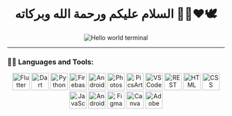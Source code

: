 

<h1 align="center">السلام عليكم ورحمة الله وبركاته 👋🏻❤️🕊️</h1>

<!-- Hello World terminal-style GIF -->
<p align="center">
  <img src="https://raw.githubusercontent.com/abhisheknaiidu/abhisheknaiidu/master/code.gif" alt="Hello world terminal" />
</p>

---

### 🧑‍💻 Languages and Tools:

<p align="center">
  <!-- Flutter -->
  <img src="https://cdn.jsdelivr.net/gh/devicons/devicon/icons/flutter/flutter-original.svg" width="40" height="40" alt="Flutter" />
  <!-- Dart -->
  <img src="https://cdn.jsdelivr.net/gh/devicons/devicon/icons/dart/dart-original.svg" width="40" height="40" alt="Dart" />
  <!-- Python -->
  <img src="https://cdn.jsdelivr.net/gh/devicons/devicon/icons/python/python-original.svg" width="40" height="40" alt="Python" />
  <!-- Firebase -->
  <img src="https://cdn.jsdelivr.net/gh/devicons/devicon/icons/firebase/firebase-plain.svg" width="40" height="40" alt="Firebase" />
  <!-- Android -->
  <img src="https://cdn.jsdelivr.net/gh/devicons/devicon/icons/android/android-original.svg" width="40" height="40" alt="Android" />
  <!-- Photoshop -->
  <img src="https://cdn.jsdelivr.net/gh/devicons/devicon/icons/photoshop/photoshop-plain.svg" width="40" height="40" alt="Photoshop" />
  <!-- PicsArt -->
  <img src="https://github.com/islom-nurmukhammadov/assets/blob/main/picsart.png?raw=true" width="40" height="40" alt="PicsArt" />
  <!-- VS Code -->
  <img src="https://cdn.jsdelivr.net/gh/devicons/devicon/icons/vscode/vscode-original.svg" width="40" height="40" alt="VS Code" />
  <!-- REST API -->
  <img src="https://img.icons8.com/external-flatart-icons-outline-flatarticons/64/external-api-digital-marketing-flatart-icons-outline-flatarticons.png" width="40" height="40" alt="REST API" />
  <!-- HTML -->
  <img src="https://cdn.jsdelivr.net/gh/devicons/devicon/icons/html5/html5-original.svg" width="40" height="40" alt="HTML" />
  <!-- CSS -->
  <img src="https://cdn.jsdelivr.net/gh/devicons/devicon/icons/css3/css3-original.svg" width="40" height="40" alt="CSS" />
  <!-- JavaScript -->
  <img src="https://cdn.jsdelivr.net/gh/devicons/devicon/icons/javascript/javascript-original.svg" width="40" height="40" alt="JavaScript" />
  <!-- Android Studio -->
  <img src="https://github.com/islom-nurmukhammadov/assets/blob/main/android-studio.png?raw=true" width="40" height="40" alt="Android Studio" />
  <!-- Figma -->
  <img src="https://cdn.jsdelivr.net/gh/devicons/devicon/icons/figma/figma-original.svg" width="40" height="40" alt="Figma" />
  <!-- Canva -->
  <img src="https://img.icons8.com/color/48/000000/canva.png" width="40" height="40" alt="Canva" />
  <!-- Adobe Audition -->
  <img src="https://github.com/islom-nurmukhammadov/assets/blob/main/audition.png?raw=true" width="40" height="40" alt="Adobe Audition" />
</p>

